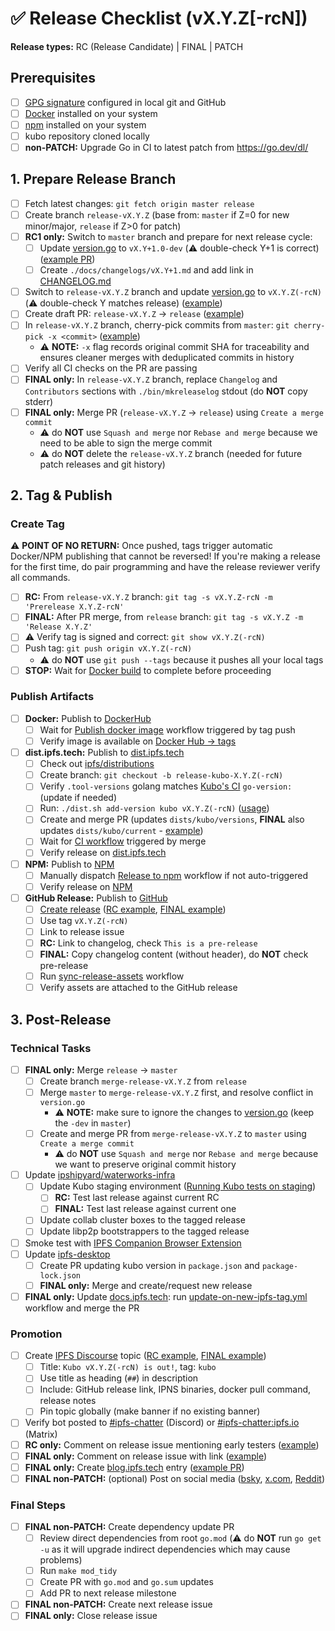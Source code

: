 <!-- Last updated during [v0.37.0 release](https://github.com/ipfs/kubo/issues/10867) -->

# ✅ Release Checklist (vX.Y.Z[-rcN])

**Release types:** RC (Release Candidate) | FINAL | PATCH

## Prerequisites

- [ ] [GPG signature](https://docs.github.com/en/authentication/managing-commit-signature-verification) configured in local git and GitHub
- [ ] [Docker](https://docs.docker.com/get-docker/) installed on your system
- [ ] [npm](https://docs.npmjs.com/downloading-and-installing-node-js-and-npm) installed on your system
- [ ] kubo repository cloned locally
- [ ] **non-PATCH:** Upgrade Go in CI to latest patch from <https://go.dev/dl/>

## 1. Prepare Release Branch

- [ ] Fetch latest changes: `git fetch origin master release`
- [ ] Create branch `release-vX.Y.Z` (base from: `master` if Z=0 for new minor/major, `release` if Z>0 for patch)
- [ ] **RC1 only:** Switch to `master` branch and prepare for next release cycle:
  - [ ] Update [version.go](https://github.com/ipfs/kubo/blob/master/version.go) to `vX.Y+1.0-dev` (⚠️ double-check Y+1 is correct) ([example PR](https://github.com/ipfs/kubo/pull/9305))
  - [ ] Create `./docs/changelogs/vX.Y+1.md` and add link in [CHANGELOG.md](https://github.com/ipfs/kubo/blob/master/CHANGELOG.md)
- [ ] Switch to `release-vX.Y.Z` branch and update [version.go](https://github.com/ipfs/kubo/blob/master/version.go) to `vX.Y.Z(-rcN)` (⚠️ double-check Y matches release) ([example](https://github.com/ipfs/kubo/pull/9394))
- [ ] Create draft PR: `release-vX.Y.Z` → `release` ([example](https://github.com/ipfs/kubo/pull/9306))
- [ ] In `release-vX.Y.Z` branch, cherry-pick commits from `master`: `git cherry-pick -x <commit>` ([example](https://github.com/ipfs/kubo/pull/10636/commits/033de22e3bc6191dbb024ad6472f5b96b34e3ccf))
  - ⚠️ **NOTE:** `-x` flag records original commit SHA for traceability and ensures cleaner merges with deduplicated commits in history
- [ ] Verify all CI checks on the PR are passing
- [ ] **FINAL only:** In `release-vX.Y.Z` branch, replace `Changelog` and `Contributors` sections with `./bin/mkreleaselog` stdout (do **NOT** copy stderr)
- [ ] **FINAL only:** Merge PR (`release-vX.Y.Z` → `release`) using `Create a merge commit`
  - ⚠️ do **NOT** use `Squash and merge` nor `Rebase and merge` because we need to be able to sign the merge commit
  - ⚠️ do **NOT** delete the `release-vX.Y.Z` branch (needed for future patch releases and git history)

## 2. Tag & Publish

### Create Tag
⚠️ **POINT OF NO RETURN:** Once pushed, tags trigger automatic Docker/NPM publishing that cannot be reversed!
If you're making a release for the first time, do pair programming and have the release reviewer verify all commands.

- [ ] **RC:** From `release-vX.Y.Z` branch: `git tag -s vX.Y.Z-rcN -m 'Prerelease X.Y.Z-rcN'`
- [ ] **FINAL:** After PR merge, from `release` branch: `git tag -s vX.Y.Z -m 'Release X.Y.Z'`
- [ ] ⚠️ Verify tag is signed and correct: `git show vX.Y.Z(-rcN)`
- [ ] Push tag: `git push origin vX.Y.Z(-rcN)`
  - ⚠️ do **NOT** use `git push --tags` because it pushes all your local tags
- [ ] **STOP:** Wait for [Docker build](https://github.com/ipfs/kubo/actions/workflows/docker-image.yml) to complete before proceeding

### Publish Artifacts

- [ ] **Docker:** Publish to [DockerHub](https://hub.docker.com/r/ipfs/kubo/tags)
  - [ ] Wait for [Publish docker image](https://github.com/ipfs/kubo/actions/workflows/docker-image.yml) workflow triggered by tag push
  - [ ] Verify image is available on [Docker Hub → tags](https://hub.docker.com/r/ipfs/kubo/tags)
- [ ] **dist.ipfs.tech:** Publish to [dist.ipfs.tech](https://dist.ipfs.tech)
  - [ ] Check out [ipfs/distributions](https://github.com/ipfs/distributions)
  - [ ] Create branch: `git checkout -b release-kubo-X.Y.Z(-rcN)`
  - [ ] Verify `.tool-versions` golang matches [Kubo's CI](https://github.com/ipfs/kubo/blob/master/.github/workflows/gotest.yml) `go-version:` (update if needed)
  - [ ] Run: `./dist.sh add-version kubo vX.Y.Z(-rcN)` ([usage](https://github.com/ipfs/distributions#usage))
  - [ ] Create and merge PR (updates `dists/kubo/versions`, **FINAL** also updates `dists/kubo/current` - [example](https://github.com/ipfs/distributions/pull/1125))
  - [ ] Wait for [CI workflow](https://github.com/ipfs/distributions/actions/workflows/main.yml) triggered by merge
  - [ ] Verify release on [dist.ipfs.tech](https://dist.ipfs.tech/#kubo)
- [ ] **NPM:** Publish to [NPM](https://www.npmjs.com/package/kubo?activeTab=versions)
  - [ ] Manually dispatch [Release to npm](https://github.com/ipfs/npm-kubo/actions/workflows/main.yml) workflow if not auto-triggered
  - [ ] Verify release on [NPM](https://www.npmjs.com/package/kubo?activeTab=versions)
- [ ] **GitHub Release:** Publish to [GitHub](https://github.com/ipfs/kubo/releases)
  - [ ] [Create release](https://docs.github.com/en/repositories/releasing-projects-on-github/managing-releases-in-a-repository#creating-a-release) ([RC example](https://github.com/ipfs/kubo/releases/tag/v0.36.0-rc1), [FINAL example](https://github.com/ipfs/kubo/releases/tag/v0.35.0))
  - [ ] Use tag `vX.Y.Z(-rcN)`
  - [ ] Link to release issue
  - [ ] **RC:** Link to changelog, check `This is a pre-release`
  - [ ] **FINAL:** Copy changelog content (without header), do **NOT** check pre-release
  - [ ] Run [sync-release-assets](https://github.com/ipfs/kubo/actions/workflows/sync-release-assets.yml) workflow
  - [ ] Verify assets are attached to the GitHub release

## 3. Post-Release

### Technical Tasks

- [ ] **FINAL only:** Merge `release` → `master`
  - [ ] Create branch `merge-release-vX.Y.Z` from `release`
  - [ ] Merge `master` to `merge-release-vX.Y.Z` first, and resolve conflict in `version.go`
    - ⚠️ **NOTE:** make sure to ignore the changes to [version.go](https://github.com/ipfs/kubo/blob/master/version.go) (keep the `-dev` in `master`)
  - [ ] Create and merge PR from `merge-release-vX.Y.Z` to `master` using `Create a merge commit`
    - ⚠️ do **NOT** use `Squash and merge` nor `Rebase and merge` because we want to preserve original commit history
- [ ] Update [ipshipyard/waterworks-infra](https://github.com/ipshipyard/waterworks-infra)
  - [ ] Update Kubo staging environment ([Running Kubo tests on staging](https://www.notion.so/Running-Kubo-tests-on-staging-488578bb46154f9bad982e4205621af8))
    - [ ] **RC:** Test last release against current RC
    - [ ] **FINAL:** Test last release against current one
  - [ ] Update collab cluster boxes to the tagged release
  - [ ] Update libp2p bootstrappers to the tagged release
- [ ] Smoke test with [IPFS Companion Browser Extension](https://docs.ipfs.tech/install/ipfs-companion/)
- [ ] Update [ipfs-desktop](https://github.com/ipfs/ipfs-desktop)
  - [ ] Create PR updating kubo version in `package.json` and `package-lock.json`
  - [ ] **FINAL only:** Merge and create/request new release
- [ ] **FINAL only:** Update [docs.ipfs.tech](https://docs.ipfs.tech/): run [update-on-new-ipfs-tag.yml](https://github.com/ipfs/ipfs-docs/actions/workflows/update-on-new-ipfs-tag.yml) workflow and merge the PR

### Promotion

- [ ] Create [IPFS Discourse](https://discuss.ipfs.tech) topic ([RC example](https://discuss.ipfs.tech/t/kubo-v0-16-0-rc1-release-candidate-is-out/15248), [FINAL example](https://discuss.ipfs.tech/t/kubo-v0-16-0-release-is-out/15249))
  - [ ] Title: `Kubo vX.Y.Z(-rcN) is out!`, tag: `kubo`
  - [ ] Use title as heading (`##`) in description
  - [ ] Include: GitHub release link, IPNS binaries, docker pull command, release notes
  - [ ] Pin topic globally (make banner if no existing banner)
- [ ] Verify bot posted to [#ipfs-chatter](https://discord.com/channels/669268347736686612/669268347736686615) (Discord) or [#ipfs-chatter:ipfs.io](https://matrix.to/#/#ipfs-chatter:ipfs.io) (Matrix)
- [ ] **RC only:** Comment on release issue mentioning early testers ([example](https://github.com/ipfs/kubo/issues/9319#issuecomment-1311002478))
- [ ] **FINAL only:** Comment on release issue with link ([example](https://github.com/ipfs/kubo/issues/9417#issuecomment-1400740975))
- [ ] **FINAL only:** Create [blog.ipfs.tech](https://blog.ipfs.tech) entry ([example PR](https://github.com/ipfs/ipfs-blog/pull/529))
- [ ] **FINAL non-PATCH:** (optional) Post on social media ([bsky](https://bsky.app/profile/ipshipyard.com), [x.com](https://x.com/ipshipyard), [Reddit](https://reddit.com/r/ipfs))

### Final Steps

- [ ] **FINAL non-PATCH:** Create dependency update PR
  - [ ] Review direct dependencies from root `go.mod` (⚠️ do **NOT** run `go get -u` as it will upgrade indirect dependencies which may cause problems)
  - [ ] Run `make mod_tidy`
  - [ ] Create PR with `go.mod` and `go.sum` updates
  - [ ] Add PR to next release milestone
- [ ] **FINAL non-PATCH:** Create next release issue
- [ ] **FINAL only:** Close release issue